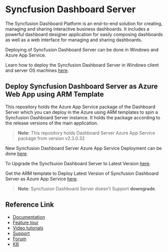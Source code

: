 # Syncfusion Dashboard Server

 The Syncfusion Dashboard Platform is an end-to-end solution for creating, managing and sharing interactive business dashboards. It includes a powerful dashboard designer application for easily composing dashboards as well as a web interface for managing and sharing dashboards. 

 Deploying of Syncfusion Dashboard Server can be done in Windows and Azure App Service.

 Learn how to deploy the Syncfusion Dashboard Server in Windows client and server OS machines [here](https://help.syncfusion.com/dashboard-platform/dashboard-server/installation-and-deployment).

## Deploy Syncfusion Dashboard Server as Azure Web App using ARM Template

This repository holds the Azure App Service package of the Dashboard Server which you can deploy in the Azure using ARM templates to spin a Syncfusion Dashboard Server instance. It holds the package according to the release versions of the main application.

>**Note**: This repository holds Dashboard Server Azure App Service package from version v2.3.0.32

New Syncfusion Dashboard Server Azure App Service Deployment can be done [here](https://help.syncfusion.com/dashboard-platform/dashboard-server/azure-deployment/app-service/arm-template).

To Upgrade the Syncfsuion Dashboard Server to Latest Version [here](https://help.syncfusion.com/dashboard-platform/dashboard-server/azure-deployment/app-service/migration-to-latest).

Get the ARM template to Deploy Latest Version of Syncfusion Dashboard Server as Azure App Service [here](https://enterpriseserver.blob.core.windows.net/armtemplate/dashboardserver/DashboardServerAppServiceTemplate.json).

>**Note**: Syncfusion Dashboard Server doesn't Support **downgrade**.

## Reference Link

* [Documentation](https://help.syncfusion.com/dashboard-platform/overview)
* [Feature tour](https://www.syncfusion.com/products/dashboard)
* [Video tutorials](https://www.youtube.com/watch?v=-1K9rZo8auo&list=PLDzXQPWT8wEDAbSVxbaSSlJQrE1u3QMs4)
* [Support](https://www.syncfusion.com/support/directtrac/incidents)
* [Forum](https://www.syncfusion.com/forums/dashboard)
* [KB](https://www.syncfusion.com/kb/dashboard)
